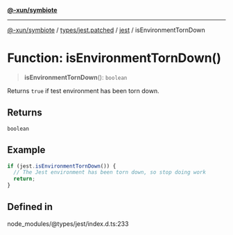 [**@-xun/symbiote**](../../../../../README.md)

***

[@-xun/symbiote](../../../../../README.md) / [types/jest.patched](../../../README.md) / [jest](../README.md) / isEnvironmentTornDown

# Function: isEnvironmentTornDown()

> **isEnvironmentTornDown**(): `boolean`

Returns `true` if test environment has been torn down.

## Returns

`boolean`

## Example

```ts
if (jest.isEnvironmentTornDown()) {
  // The Jest environment has been torn down, so stop doing work
  return;
}
```

## Defined in

node\_modules/@types/jest/index.d.ts:233
